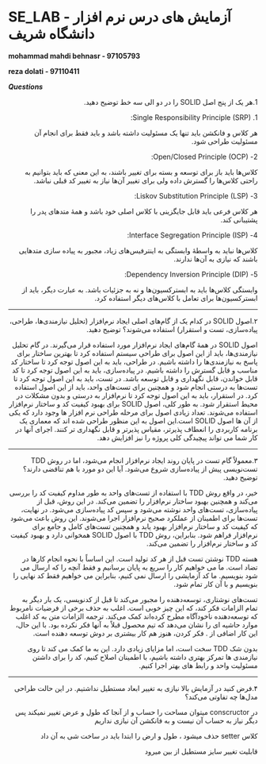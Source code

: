 # SE_LAB - آزمایش های درس نرم افزار دانشگاه شریف

**mohammad mahdi behnasr - 97105793**

**reza dolati - 97110411**

***Questions***

<div dir="rtl">

1.هر یک از پنج اصل SOLID را در دو الی سه خط توضیح دهید.

‍‍‍‍‍1. 
 Single Responsibility Principle (SRP): 
 
 هر کلاس و فانکشن باید تنها یک مسئولیت داشته باشد و باید فقط برای انجام آن مسئولیت طراحی شود.

2- Open/Closed Principle (OCP):

 کلاس‌ها باید باز برای توسعه و بسته برای تغییر باشند، به این معنی که باید بتوانیم به راحتی کلاس‌ها را گسترش داده ولی برای تغییر آن‌ها نیاز به تغییر کد قبلی نباشد.

3- Liskov Substitution Principle (LSP):

 هر کلاس فرعی باید قابل جایگزینی با کلاس اصلی خود باشد و همهٔ متد‌های پدر را پشتیبانی کند.



4- Interface Segregation Principle (ISP):

 کلاس‌ها نباید به واسطهٔ وابستگی به اینترفیس‌های زیاد، مجبور به پیاده سازی متدهایی باشند که نیازی به آن‌ها ندارند.



5- Dependency Inversion Principle (DIP):

 وابستگی کلاس‌ها باید به ابسترکسیون‌ها و نه به جزئیات باشد. به عبارت دیگر، باید از ابسترکسیون‌ها برای تعامل با کلاس‌های دیگر استفاده کرد.


--------------------------------
۲.اصول SOLID در کدام یک از گام‌های اصلی ایجاد نرم‌افزار (تحلیل نیازمندی‌ها، طراحی، پیاده‌سازی، تست و استقرار) استفاده می‌شوند؟ توضیح دهید.


اصول SOLID در همهٔ گام‌های ایجاد نرم‌افزار مورد استفاده قرار می‌گیرند. در گام تحلیل نیازمندی‌ها، باید از این اصول برای طراحی سیستم استفاده کرد تا بهترین ساختار برای پاسخ به نیازمندی‌ها را داشته باشیم. در طراحی، باید به این اصول توجه کرد تا ساختار کد مناسب و قابل گسترش را داشته باشیم. در پیاده‌سازی، باید به این اصول توجه کرد تا کد قابل خواندن، قابل نگهداری و قابل توسعه باشد. در تست، باید به این اصول توجه کرد تا تست‌ها به درستی انجام شود و همچنین برای تست‌های واحد، باید از این اصول استفاده کرد. در استقرار، باید به این اصول توجه کرد تا نرم‌افزار به درستی و بدون مشکلات در محیط استقرار شود. به طور کلی، اصول SOLID برای بهبود کیفیت کد و ساختار نرم‌افزار استفاده می‌شوند.
 تعداد زیادی اصول برای مرحله طراحی نرم افزار ها وجود دارد که یکی از آن ها اصول SOLID است.این اصول به این منظور طراحی شده اند که معماری یک برنامه کاربردی را انعطاف پذیرتر، مقیاس پذیرتر و قابل نگهداری تر کنند. اجرای آنها در کار شما می تواند پیچیدگی کلی پروژه را نیز افزایش دهد.

 -----
 ۳.معمولاً گام تست در پایان روند ایجاد نرم‌افزار انجام می‌شود، اما در روش TDD تست‌نویسی پیش از پیاده‌سازی شروع می‌شود. آیا این دو مورد با هم تناقضی دارند؟ توضیح دهید.

 خیر،  در واقع روش TDD با استفاده از تست‌های واحد به 
 طور مداوم کیفیت کد را بررسی می‌کند و همچنین بهبود ساختار نرم‌افزار را تضمین می‌کند. در این روش، قبل از پیاده‌سازی، تست‌های واحد نوشته می‌شود و سپس کد پیاده‌سازی می‌شود. در نهایت، تست‌ها برای اطمینان از عملکرد صحیح نرم‌افزار اجرا می‌شوند. این روش باعث می‌شود که کیفیت کد و ساختار نرم‌افزار بهبود یابد و همچنین تست‌های کامل و جامع برای نرم‌افزار فراهم شود. بنابراین، روش TDD با اصول SOLID همخوانی دارد و بهبود کیفیت کد و ساختار نرم‌افزار را تضمین می‌کند.

هسته TDD نوشتن تست قبل از هر کد تولید است. این اساساً با نحوه انجام کارها در تضاد است. ما می خواهیم کار را سریع به پایان برسانیم و فقط آنچه را که ارسال می شود بنویسیم. ما کد آزمایشی را ارسال نمی کنیم، بنابراین می خواهیم فقط کد نهایی را بنویسیم و با آن کار تمام شود.

تست‌های نوشتاری، توسعه‌دهنده را مجبور می‌کند تا قبل از کدنویسی، یک بار دیگر به تمام الزامات فکر کند، که این چیز خوبی است. اغلب به حذف برخی از فرضیات نامربوط که توسعه‌دهنده ناخودآگاه مطرح کرده‌اند کمک می‌کند. ترجمه الزامات متن به کد اغلب موارد حاشیه ای را نشان می‌دهد که تیم محصول قبلاً به آنها فکر نکرده بود. با این حال، این کار اضافی از . فکر کردن، هنوز هم کار بیشتری بر دوش توسعه دهنده است.

بدون شک TDD سخت است، اما مزایای زیادی دارد. این به ما کمک می کند تا روی نیازمندی ها تمرکز بهتری داشته باشیم، با اطمینان اصلاح کنیم، کد را برای داشتن مسئولیت واحد و رابط های بهتر اجرا کنیم.

------
۴.فرض کنید در آزمایش بالا نیازی به تغییر ابعاد مستطیل نداشتیم. در این حالت طراحی مدل‌ها چه تفاوتی می‌کند؟


در conscructor میتوان مساحت را حساب و از آنجا که طول و عرض تغییر نمیکند پس دیگر نیاز به حساب آن نیست و به فانکشن آن نیازی نداریم 

کلاس setter حذف میشود ، طول و ارض را ابتدا باید در ساخت شی به آن داد  

قابلیت تغییر سایز مستطیل از بین میرود 


</div>
